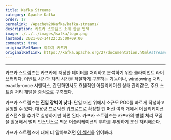 ```yaml
---
title: Kafka Streams
category: Apache Kafka
order: 17
permalink: /Apache%20Kafka/kafka-streams/
description: 카프카 스트림즈 소개 한글 번역
image: ./../../images/kafka/logo.png
lastmod: 2021-02-14T22:25:00+09:00
comments: true
originalRefName: 아파치 카프카
originalRefLink: https://kafka.apache.org/27/documentation.html#streams
---
```


---

카프카 스트림즈는 카프카에 저장한 데이터를 처리하고 분석하기 위한 클라이언트 라이브러리다. 이벤트 시간과 처리 시간을 적절하게 구분하는 기능이나, windowing 처리, exactly-once 시맨틱스, 간단하면서도 효율적인 어플리케이션 상태 관리같은, 주요 스트림 처리 개념을 중심으로 구축했다.

카프카 스트림즈는 **진입 장벽이 낮다**: 단일 머신 위에서 소규모 POC를 빠르게 작성하고 실행할 수 있다. 대용량 프로덕션 워크로드로 확장할 땐 머신 여러 개에서 어플리케이션 인스턴스를 추가로 실행하기만 하면 된다. 카프카 스트림즈는 카프카의 병렬 처리 모델을 활용해서 멀티 인스턴스로 띄운 어플리케이션의 부하를 투명하게 분산 처리해준다.

카프카 스트림즈에 대해 더 알아보려면 [이 섹션](https://kafka.apache.org/documentation/streams)을 읽어봐라.